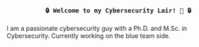 <h4 align="center"><samp> 🔒 Welcome to my Cybersecurity Lair! 🚀 🔒 </samp> </h4>

I am a passionate cybersecurity guy with a Ph.D. and M.Sc. in Cybersecurity. Currently working on the blue team side.
